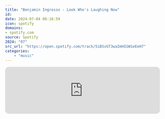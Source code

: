 ```yaml
---
title: "Benjamin Ingrosso - Look Who's Laughing Now"
id: 
date: 2024-07-04 06:16:59
icon: spotify
domains:
- spotify.com
source: Spotify
2024: "07"
src_url: "https://open.spotify.com/track/5iBSvGT3waImHIGW1eEeH7"
categories:
    - "music"
---
```

<iframe style="border-radius: 12px" width="100%" height="152" title="Spotify Embed: Look Who&apos;s Laughing Now" frameborder="0" allowfullscreen allow="autoplay; clipboard-write; encrypted-media; fullscreen; picture-in-picture" loading="lazy" src="https://open.spotify.com/embed/track/5iBSvGT3waImHIGW1eEeH7?utm_source=oembed"></iframe>

